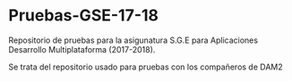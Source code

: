 # Pruebas-GSE-17-18
Repositorio de pruebas para la asigunatura S.G.E para Aplicaciones Desarrollo Multiplataforma (2017-2018).

Se trata del repositorio usado para pruebas con los compañeros de DAM2
